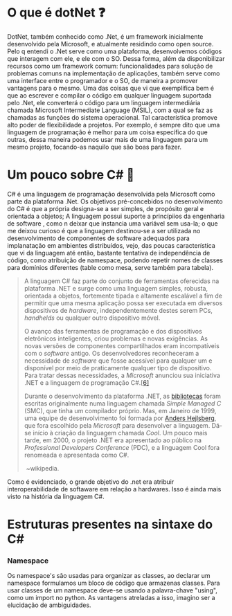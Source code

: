 # O que é dotNet :question:

DotNet, também conhecido como .Net, é um framework inicialmente desenvolvido pela Microsoft, e atualmente residindo como open source. Pelo q entendi o .Net serve como uma plataforma, desenvolvemos códigos que interagem com ele, e ele com o SO. Dessa forma, além da disponibilizar recursos como um framework comum: funcionalidades para solução de problemas comuns na implementação de aplicações, também serve como uma interface entre o programador e o SO, de maneira a promover vantagens para o mesmo. Uma das coisas que vi que exemplifica bem é que ao escrever e compilar o código em qualquer linguagem suportada pelo .Net, ele converterá o código para um linguagem intermediária chamada Microsoft Intermediate Language (MSIL), com a qual se faz as chamadas as funções do sistema operacional. Tal característica promove alto poder de flexibilidade a projetos. Por exemplo, é sempre dito que uma linguagem de programação é melhor para um coisa específica do que outras, dessa maneira podemos usar mais de uma linguagem para um mesmo projeto, focando-as naquilo que são boas para fazer. 



# Um pouco sobre C# :thinking:

C# é uma linguagem de programação desenvolvida pela Microsoft como parte da plataforma .Net. Os objetivos pré-concebidos no desenvolvimento do C# é que a própria designa-se a ser simples, de propósito geral e orientada a objetos; A linguagem possui suporte a princípiios da engenharia de software , como n deixar que instancia uma variável sem usa-la; o que me deixou curioso é que a linguagem destinou-se a ser utilizada no desenvolvimento de componentes de software adequados para implanatação em ambientes distribuídos, vejo, das poucas característica que vi da linguagem até então, bastante tentativa de independência de código, como atribuição de namespace, podendo repetir nomes de classes para domínios diferentes (table como mesa, serve também para tabela). 

>A linguagem C# faz parte do conjunto de ferramentas oferecidas na plataforma .NET e surge como uma linguagem simples, robusta, orientada a objetos, fortemente tipada e altamente escalável a fim de permitir que uma mesma aplicação possa ser executada em diversos dispositivos de *hardware*, independentemente destes serem PCs, *handhelds* ou qualquer outro dispositivo móvel.
>
>O avanço das ferramentas de programação e dos dispositivos eletrônicos inteligentes, criou problemas e novas exigências. As novas versões de componentes compartilhados eram incompatíveis com o *software* antigo. Os desenvolvedores reconheceram a necessidade de *software* que fosse acessível para qualquer um e disponível por meio de praticamente qualquer tipo de dispositivo. Para tratar dessas necessidades, a *Microsoft* anunciou sua iniciativa .NET e a linguagem de programação C#.[[6\]](https://pt.wikipedia.org/wiki/C_Sharp#cite_note-6)
>
>Durante o desenvolvimento da plataforma .NET, as [bibliotecas](https://pt.wikipedia.org/wiki/Biblioteca_(computação)) foram escritas originalmente numa linguagem chamada *Simple Managed C* (SMC), que tinha um compilador próprio. Mas, em Janeiro de 1999, uma equipe de desenvolvimento foi formada por [Anders Hejlsberg](https://pt.wikipedia.org/wiki/Anders_Hejlsberg), que fora escolhido pela *Microsoft* para desenvolver a linguagem. Dá-se início à criação da linguagem chamada *Cool*. Um pouco mais tarde, em 2000, o projeto .NET era apresentado ao público na *Professional Developers Conference* (PDC), e a linguagem Cool fora renomeada e apresentada como C#.
>
>​																											~wikipedia.

Como é evidenciado, o grande objetivo do .net era atribuir interoperabilidade de softaware em relação a hardwares. Isso é ainda mais visto na história da linguagem C#.



# Estruturas presentes na sintaxe do C#

### Namespace

Os namespace's são usadas para organizar as classes, ao declarar um namespace formulamos um bloco de código que armazenas classes. Para usar classes de um namespace deve-se usando a palavra-chave "using", como um import no python. As vantagens atreladas a isso, imagino ser a elucidação de ambiguidades.



### 